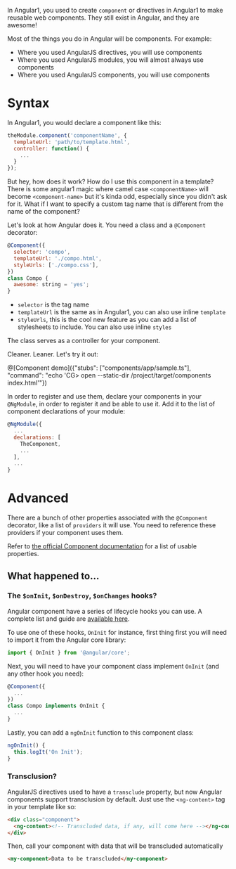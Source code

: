 In Angular1, you used to create `component` or directives in Angular1 to make reusable web components. They still exist in Angular, and they are awesome!

Most of the things you do in Angular will be components. For example:

* Where you used AngularJS directives, you will use components
* Where you used AngularJS modules, you will almost always use components
* Where you used AngularJS components, you will use components

# Syntax

In Angular1, you would declare a component like this:

```javascript
theModule.component('componentName', {
  templateUrl: 'path/to/template.html',
  controller: function() {
    ...
  }
});
```

But hey, how does it work? How do I use this component in a template? There is some angular1 magic where camel case `<componentName>` will become `<component-name>` but it's kinda odd, especially since you didn't ask for it. What if I want to specify a custom tag name that is different from the name of the component?

Let's look at how Angular does it. You need a class and a `@Component` decorator:

```javascript
@Component({
  selector: 'compo',
  templateUrl: './compo.html',
  styleUrls: ['./compo.css'],
})
class Compo {
  awesome: string = 'yes';
}
```

* `selector` is the tag name
* `templateUrl` is the same as in Angular1, you can also use inline `template`
* `styleUrls`, this is the cool new feature as you can add a list of stylesheets to include. You can also use inline `styles`

The class serves as a controller for your component.

Cleaner. Leaner. Let's try it out:

@[Component demo]({"stubs": ["components/app/sample.ts"], "command": "echo 'CG> open --static-dir /project/target/components index.html'"})

In order to register and use them, declare your components in your `@NgModule`, in order to register it and be able to use it. Add it to the list of component declarations of your module:

```javascript
@NgModule({
  ...
  declarations: [
    TheComponent,
    ...
  ],
  ...
}
```

# Advanced

There are a bunch of other properties associated with the `@Component` decorator, like a list of `providers` it will use. You need to reference these providers if your component uses them.

Refer to [the official Component documentation](https://angular.io/docs/ts/latest/api/core/index/Component-decorator.html) for a list of usable properties.

## What happened to...

### The `$onInit`, `$onDestroy`, `$onChanges` hooks?

Angular component have a series of lifecycle hooks you can use. A complete list and guide are [available here](https://angular.io/docs/ts/latest/guide/lifecycle-hooks.html).

To use one of these hooks, `OnInit` for instance, first thing first you will need to import it from the Angular core library:

```javascript
import { OnInit } from '@angular/core';
```

Next, you will need to have your component class implement `OnInit` (and any other hook you need):

```javascript
@Component({
  ...
})
class Compo implements OnInit {
  ...
}
```

Lastly, you can add a `ngOnInit` function to this component class:

```javascript
ngOnInit() {
  this.logIt('On Init');
}
```

### Transclusion?

AngularJS directives used to have a `transclude` property, but now Angular components support transclusion by default. Just use the `<ng-content>` tag in your template like so:

```html
<div class="component">
  <ng-content><!-- Transcluded data, if any, will come here --></ng-content>
</div>
```

Then, call your component with data that will be transcluded automatically

```html
<my-component>Data to be transcluded</my-component>
```
